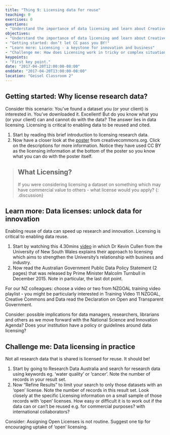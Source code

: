 ```yaml
---
title: "Thing 9: Licensing data for reuse"
teaching: 0
exercises: 0
questions:
- "Understand the importance of data licensing and learn about Creative Commons."
objectives:
- "Understand the importance of data licensing and learn about Creative Commons."
- "Getting started: don’t let CC pass you BY!"
- "Learn more: Licensing - a keystone for innovation and business"
- "Challenge me: How does Licensing work in tricky or complex situations?"
keypoints:
- "First key point."
date: "2017-04-20T12:00:00-08:00"
enddate: "2017-04-20T13:00:00-08:00"
location: "Geisel Classroom 2"
---
```


## Getting started: Why license research data?

Consider this scenario: You’ve found a dataset you (or your client) is interested in.  You’ve downloaded it. Excellent!  But do you know what you (or your client) can and cannot do with the data?  The answer lies in data licensing.  Licensing is critical to enabling data to be reused and cited.

1. Start by reading this brief introduction to licensing research data.
2. Now have a closer look at the [poster](http://creativecommons.org.au/content/LicencePoster_Sep20151.pdf) from creativecommons.org.  Click on the descriptions for more information.  Notice they have used CC BY as the licensing information at the bottom of the poster so you know what you can do with the poster itself.

>## What Licensing?
>If you were considering licensing a dataset on something which may have commercial value to others - what license would you apply?
{: .discussion}

## Learn more: Data licenses: unlock data for innovation

Enabling reuse of data can speed up research and innovation.  Licensing is critical to enabling data reuse.

1. Start by watching this 4.30mins [video](https://youtu.be/LmyzF7iJp3E?list=PLG25fMbdLRa7QH8_yyNSgzkQOTBVsTK2r) in which Dr Kevin Cullen from the University of New South Wales explains their approach to licensing which aims to strengthen the University’s relationship with business and industry.
2. Now read the Australian Government Public Data Policy Statement (2 pages) that was released by Prime Minister Malcolm Turnbull in December 2015.  Note in particular, the last dot point.

For our NZ colleagues:
choose a video or two from NZGOAL training video playlist - you might be particularly interested in Training Video 11 NZGOAL, Creative Commons and Data
read the Declaration on Open and Transparent Government.

Consider: possible implications for data managers, researchers, librarians and others as we move forward with the National Science and Innovation Agenda?
Does your institution have a policy or guidelines around data licensing?

## Challenge me: Data licensing in practice

Not all research data that is shared is licensed for reuse. It should be!

1. Start by going to Research Data Australia and search for research data using keywords eg. ‘water quality’ or ‘cancer’.  Note the number of records in your result set.
2. Now “Refine Results” to limit your search to only those datasets with an ‘open’ license.  Note the number of records in this result set.
Look closely at the specific Licensing information on a small sample of those records with ‘open’ licenses. How easy or difficult it is to work out if the data can or can’t be reused e.g. for commercial purposes? with international collaborators?


Consider:  Assigning Open Licenses is not routine. Suggest one tip for encouraging uptake of ‘open’ licensing.
